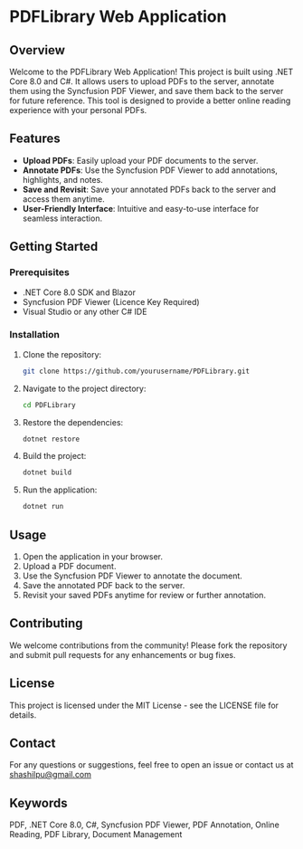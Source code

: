 # PDFLibrary Web Application

## Overview
Welcome to the PDFLibrary Web Application! This project is built using .NET Core 8.0 and C#. It allows users to upload PDFs to the server, annotate them using the Syncfusion PDF Viewer, and save them back to the server for future reference. This tool is designed to provide a better online reading experience with your personal PDFs.

## Features
- **Upload PDFs**: Easily upload your PDF documents to the server.
- **Annotate PDFs**: Use the Syncfusion PDF Viewer to add annotations, highlights, and notes.
- **Save and Revisit**: Save your annotated PDFs back to the server and access them anytime.
- **User-Friendly Interface**: Intuitive and easy-to-use interface for seamless interaction.

## Getting Started
### Prerequisites
- .NET Core 8.0 SDK and Blazor 
- Syncfusion PDF Viewer (Licence Key Required)
- Visual Studio or any other C# IDE

### Installation
1. Clone the repository:
    ```bash
    git clone https://github.com/yourusername/PDFLibrary.git
    ```
2. Navigate to the project directory:
    ```bash
    cd PDFLibrary
    ```
3. Restore the dependencies:
    ```bash
    dotnet restore
    ```
4. Build the project:
    ```bash
    dotnet build
    ```
5. Run the application:
    ```bash
    dotnet run
    ```

## Usage
1. Open the application in your browser.
2. Upload a PDF document.
3. Use the Syncfusion PDF Viewer to annotate the document.
4. Save the annotated PDF back to the server.
5. Revisit your saved PDFs anytime for review or further annotation.

## Contributing
We welcome contributions from the community! Please fork the repository and submit pull requests for any enhancements or bug fixes.

## License
This project is licensed under the MIT License - see the LICENSE file for details.

## Contact
For any questions or suggestions, feel free to open an issue or contact us at shashilpu@gmail.com

## Keywords
PDF, .NET Core 8.0, C#, Syncfusion PDF Viewer, PDF Annotation, Online Reading, PDF Library, Document Management


